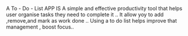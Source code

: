 
A To - Do - List APP IS A simple and effective productivity tool that helps user organise tasks they need to complete it ..
It allow yoy to add ,remove,and mark as work done ..
Using a to do list helps improve that management , boost focus..